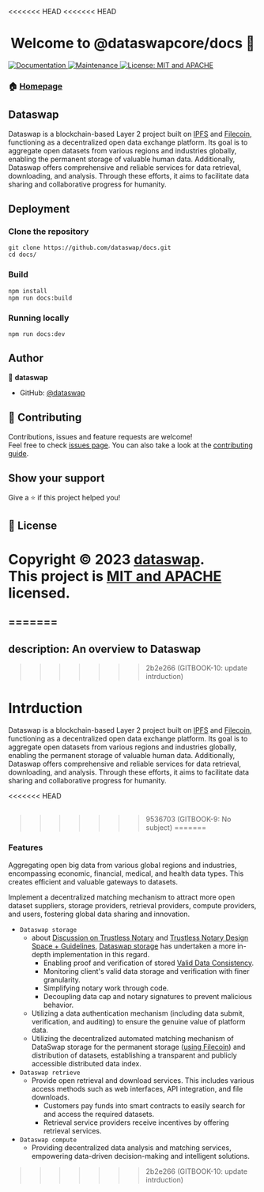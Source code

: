 <<<<<<< HEAD
<<<<<<< HEAD
<h1 align="center">Welcome to @dataswapcore/docs 👋</h1>
<p>
  <a href="https://github.com/dataswap/docs#readme" target="_blank">
    <img alt="Documentation" src="https://img.shields.io/badge/documentation-yes-brightgreen.svg" />
  </a>
  <a href="https://github.com/dataswap/docs/graphs/commit-activity" target="_blank">
    <img alt="Maintenance" src="https://img.shields.io/badge/Maintained%3F-yes-green.svg" />
  </a>
  <a href="https://github.com/dataswap/docs/blob/master/LICENSE" target="_blank">
    <img alt="License: MIT and APACHE " src="https://img.shields.io/badge/License-MIT and APACHE -yellow.svg" />
  </a>
</p>

### 🏠 [Homepage](https://github.com/dataswap/docs)

## Dataswap

Dataswap is a blockchain-based Layer 2 project built on [IPFS](https://ipfs.tech/) and [Filecoin](https://filecoin.io/), functioning as a decentralized open data exchange platform. Its goal is to aggregate open datasets from various regions and industries globally, enabling the permanent storage of valuable human data. Additionally, Dataswap offers comprehensive and reliable services for data retrieval, downloading, and analysis. Through these efforts, it aims to facilitate data sharing and collaborative progress for humanity.

## Deployment

### Clone the repository

```shell
git clone https://github.com/dataswap/docs.git
cd docs/
```

### Build

```shell
npm install
npm run docs:build
```

### Running locally

```
npm run docs:dev
```

## Author

👤 **dataswap**

- GitHub: [@dataswap](https://github.com/dataswap)

## 🤝 Contributing

Contributions, issues and feature requests are welcome!<br />Feel free to check [issues page](https://github.com/dataswap/docs/issues). You can also take a look at the [contributing guide](https://github.com/dataswap/docs/blob/master/CONTRIBUTING.md).

## Show your support

Give a ⭐️ if this project helped you!

## 📝 License

Copyright © 2023 [dataswap](https://github.com/dataswap).<br />
This project is [MIT and APACHE ](https://github.com/dataswap/docs/blob/master/LICENSE) licensed.
=======
=======
---
description: An overview to Dataswap
---

>>>>>>> 2b2e266 (GITBOOK-10: update intrduction)
# Intrduction

Dataswap is a blockchain-based Layer 2 project built on [IPFS](https://ipfs.tech/) and [Filecoin](https://filecoin.io/), functioning as a decentralized open data exchange platform. Its goal is to aggregate open datasets from various regions and industries globally, enabling the permanent storage of valuable human data. Additionally, Dataswap offers comprehensive and reliable services for data retrieval, downloading, and analysis. Through these efforts, it aims to facilitate data sharing and collaborative progress for humanity.

<<<<<<< HEAD
##
>>>>>>> 9536703 (GITBOOK-9: No subject)
=======
### Features

Aggregating open big data from various global regions and industries, encompassing economic, financial, medical, and health data types. This creates efficient and valuable gateways to datasets.

Implement a decentralized matching mechanism to attract more open dataset suppliers, storage providers, retrieval providers, compute providers, and users, fostering global data sharing and innovation.

* `Dataswap storage`
  * about [Discussion on Trustless Notary](https://docs.google.com/document/d/1KLR6nZ8ic4ARj3J46XsxSE\_b1RpDP\_z3JBKL4alHGGw/edit?pli=1) and [Trustless Notary Design Space + Guidelines](https://medium.com/filecoin-plus/ideation-trustless-notary-design-space-guidelines-bc21f6d9d5f2), [Dataswap storage](https://github.com/dataswap/specs/tree/main/systems#22-trustless-notary) has undertaken a more in-depth implementation in this regard.
    * Enabling proof and verification of stored [Valid Data Consistency](https://github.com/dataswap/specs/blob/main/algorithms/README.md#2-dataset-consistency-algorithm).
    * Monitoring client's valid data storage and verification with finer granularity.
    * Simplifying notary work through code.
    * Decoupling data cap and notary signatures to prevent malicious behavior.
  * Utilizing a data authentication mechanism (including data submit, verification, and auditing) to ensure the genuine value of platform data.
  * Utilizing the decentralized automated matching mechanism of DataSwap storage for the permanent storage ([using Filecoin](https://filecoin.io/)) and distribution of datasets, establishing a transparent and publicly accessible distributed data index.
* `Dataswap retrieve`
  * Provide open retrieval and download services. This includes various access methods such as web interfaces, API integration, and file downloads.
    * Customers pay funds into smart contracts to easily search for and access the required datasets.
    * Retrieval service providers receive incentives by offering retrieval services.
* `Dataswap compute`
  * Providing decentralized data analysis and matching services, empowering data-driven decision-making and intelligent solutions.
>>>>>>> 2b2e266 (GITBOOK-10: update intrduction)
